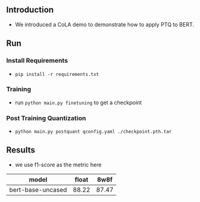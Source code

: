 ## Introduction 
- We introduced a CoLA demo to demonstrate how to apply PTQ to BERT.

## Run

### Install Requirements
- `pip install -r requirements.txt`

### Training
- run `python main.py finetuning` to get a checkpoint

### Post Training Quantization
- `python main.py postquant qconfig.yaml ./checkpoint.pth.tar`

## Results
- we use f1-score as the metric here

model | float | 8w8f |
--- | --- | --- |
bert-base-uncased | 88.22 | 87.47 |
